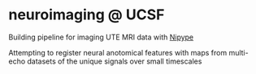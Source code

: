 # neuroimaging @ UCSF
Building pipeline for imaging UTE MRI data with <a href="http://nipype.readthedocs.io/en/latest/">Nipype</a>

Attempting to register neural anotomical features with maps from multi-echo datasets of the unique signals over small timescales
